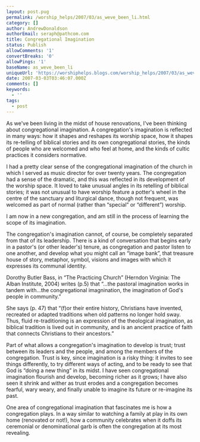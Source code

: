 ```yaml
---
layout: post.pug
permalink: /worship_helps/2007/03/as_weve_been_li.html 
category: []
author: AndrewDonaldson
authorEmail: seraph@pathcom.com
title: Congregational Imagination
status: Publish
allowComments: '1'
convertBreaks: '0'
allowPings: '1'
baseName: as_weve_been_li
uniqueUrl: 'https://worshiphelps.blogs.com/worship_helps/2007/03/as_weve_been_li.html '
date: 2007-03-03T03:46:07.000Z
comments: []
keywords:
  - ''
tags:
  - post
---
```

As we've been living in the midst of house renovations, I've been thinking about congregational imagination. A congregation's imagination is reflected in many ways: how it shapes and reshapes its worship space, how it shapes its re-telling of biblical stories and its own congregational stories, the kinds of people who are welcomed and who feel at home, and the kinds of cultic practices it considers normative. 

I had a pretty clear sense of the congregational imagination of the church in which I served as music director for over twenty years. The congregation had a sense of the dramatic, and this was reflected in its development of the worship space. It loved to take unusual angles in its retelling of biblical stories; it was not unusual to have worship feature a potter's wheel in the centre of the sanctuary and liturgical dance, though not frequent, was welcomed as part of normal (rather than “special” or “different”) worship.

I am now in a new congregation, and am still in the process of learning the scope of its imagination.

The congregation's imagination cannot, of course, be completely separated from that of its leadership. There is a kind of conversation that begins early in a pastor's (or other leader's) tenure, as congregation and pastor listen to one another, and develop what you might call an “image bank”, that treasure house of story, metaphor, symbol, visions and images with which it expresses its communal identity.

Dorothy Butler Bass, in “The Practicing Church” (Herndon Virginia: The Alban Institute, 2004) writes (p.5) that “…the pastoral imagination works in tandem with…the congregational imagnination, the imagination of God's people in community.”

She says (p. 47) that “(f)or their entire history, Christians have invented, recreated or adapted traditions when old patterns no longer hold sway. Thus, fluid re-traditioning is an expression of the theological imagination, as biblical tradition is lived out in community, and is an ancient practice of faith that connects Christians to their ancestors.”

Part of what allows a congregation's imagination to develop is trust; trust between its leaders and the people, and among the members of the congregation. Trust is key, since imagination is a risky thing: it invites to see things differently, to try different ways of acting, and to be ready to see that God is “doing a new thing” in its midst. I have seen congregational imagination flourish and develop, becoming richer as it grows; I have also seen it shrink and wither as trust erodes and a congregation becomes fearful, wary weary, and finally unable to imagine its future or re-imagine its past.

One area of congregational imagination that fascinates me is how a congregation plays. In a way similar to watching a family at play in its own home (renovated or not!), how a community celebrates when it doffs its ceremonial or denominational garb is often the congregation at its most revealing.